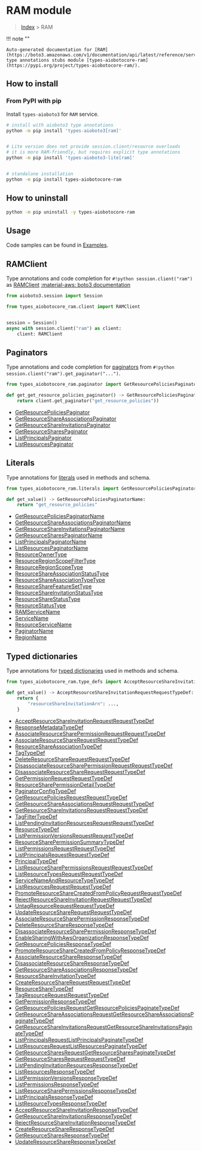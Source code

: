 # RAM module

> [Index](../README.md) > RAM


!!! note ""

    Auto-generated documentation for [RAM](https://boto3.amazonaws.com/v1/documentation/api/latest/reference/services/ram.html#RAM)
    type annotations stubs module [types-aiobotocore-ram](https://pypi.org/project/types-aiobotocore-ram/).

## How to install



### From PyPI with pip

Install `types-aioboto3` for `RAM` service.

```bash
# install with aioboto3 type annotations
python -m pip install 'types-aioboto3[ram]'


# Lite version does not provide session.client/resource overloads
# it is more RAM-friendly, but requires explicit type annotations
python -m pip install 'types-aioboto3-lite[ram]'


# standalone installation
python -m pip install types-aiobotocore-ram
```



## How to uninstall

```bash
python -m pip uninstall -y types-aiobotocore-ram
```

## Usage

Code samples can be found in [Examples](./usage.md).

## RAMClient

Type annotations and code completion for  `#!python session.client("ram")` as [RAMClient](./client.md)
[:material-aws: boto3 documentation](https://boto3.amazonaws.com/v1/documentation/api/latest/reference/services/ram.html#RAM.Client)

```python title="Usage example"
from aioboto3.session import Session

from types_aiobotocore_ram.client import RAMClient


session = Session()
async with session.client("ram") as client:
    client: RAMClient
```


## Paginators

Type annotations and code completion for
[paginators](./paginators.md)
from `#!python session.client("ram").get_paginator("...")`.

```python title="Usage example"
from types_aiobotocore_ram.paginator import GetResourcePoliciesPaginator

def get_get_resource_policies_paginator() -> GetResourcePoliciesPaginator:
    return client.get_paginator("get_resource_policies"))
```

- [GetResourcePoliciesPaginator](./paginators.md#getresourcepoliciespaginator)
- [GetResourceShareAssociationsPaginator](./paginators.md#getresourceshareassociationspaginator)
- [GetResourceShareInvitationsPaginator](./paginators.md#getresourceshareinvitationspaginator)
- [GetResourceSharesPaginator](./paginators.md#getresourcesharespaginator)
- [ListPrincipalsPaginator](./paginators.md#listprincipalspaginator)
- [ListResourcesPaginator](./paginators.md#listresourcespaginator)








## Literals

Type annotations for [literals](./literals.md) used in methods and schema.

```python title="Usage example"
from types_aiobotocore_ram.literals import GetResourcePoliciesPaginatorName

def get_value() -> GetResourcePoliciesPaginatorName:
    return "get_resource_policies"
```

- [GetResourcePoliciesPaginatorName](./literals.md#getresourcepoliciespaginatorname)
- [GetResourceShareAssociationsPaginatorName](./literals.md#getresourceshareassociationspaginatorname)
- [GetResourceShareInvitationsPaginatorName](./literals.md#getresourceshareinvitationspaginatorname)
- [GetResourceSharesPaginatorName](./literals.md#getresourcesharespaginatorname)
- [ListPrincipalsPaginatorName](./literals.md#listprincipalspaginatorname)
- [ListResourcesPaginatorName](./literals.md#listresourcespaginatorname)
- [ResourceOwnerType](./literals.md#resourceownertype)
- [ResourceRegionScopeFilterType](./literals.md#resourceregionscopefiltertype)
- [ResourceRegionScopeType](./literals.md#resourceregionscopetype)
- [ResourceShareAssociationStatusType](./literals.md#resourceshareassociationstatustype)
- [ResourceShareAssociationTypeType](./literals.md#resourceshareassociationtypetype)
- [ResourceShareFeatureSetType](./literals.md#resourcesharefeaturesettype)
- [ResourceShareInvitationStatusType](./literals.md#resourceshareinvitationstatustype)
- [ResourceShareStatusType](./literals.md#resourcesharestatustype)
- [ResourceStatusType](./literals.md#resourcestatustype)
- [RAMServiceName](./literals.md#ramservicename)
- [ServiceName](./literals.md#servicename)
- [ResourceServiceName](./literals.md#resourceservicename)
- [PaginatorName](./literals.md#paginatorname)
- [RegionName](./literals.md#regionname)




## Typed dictionaries

Type annotations for [typed dictionaries](./type_defs.md) used in methods and schema.

```python title="Usage example"
from types_aiobotocore_ram.type_defs import AcceptResourceShareInvitationRequestRequestTypeDef

def get_value() -> AcceptResourceShareInvitationRequestRequestTypeDef:
    return {
        "resourceShareInvitationArn": ...,
    }
```

- [AcceptResourceShareInvitationRequestRequestTypeDef](./type_defs.md#acceptresourceshareinvitationrequestrequesttypedef)
- [ResponseMetadataTypeDef](./type_defs.md#responsemetadatatypedef)
- [AssociateResourceSharePermissionRequestRequestTypeDef](./type_defs.md#associateresourcesharepermissionrequestrequesttypedef)
- [AssociateResourceShareRequestRequestTypeDef](./type_defs.md#associateresourcesharerequestrequesttypedef)
- [ResourceShareAssociationTypeDef](./type_defs.md#resourceshareassociationtypedef)
- [TagTypeDef](./type_defs.md#tagtypedef)
- [DeleteResourceShareRequestRequestTypeDef](./type_defs.md#deleteresourcesharerequestrequesttypedef)
- [DisassociateResourceSharePermissionRequestRequestTypeDef](./type_defs.md#disassociateresourcesharepermissionrequestrequesttypedef)
- [DisassociateResourceShareRequestRequestTypeDef](./type_defs.md#disassociateresourcesharerequestrequesttypedef)
- [GetPermissionRequestRequestTypeDef](./type_defs.md#getpermissionrequestrequesttypedef)
- [ResourceSharePermissionDetailTypeDef](./type_defs.md#resourcesharepermissiondetailtypedef)
- [PaginatorConfigTypeDef](./type_defs.md#paginatorconfigtypedef)
- [GetResourcePoliciesRequestRequestTypeDef](./type_defs.md#getresourcepoliciesrequestrequesttypedef)
- [GetResourceShareAssociationsRequestRequestTypeDef](./type_defs.md#getresourceshareassociationsrequestrequesttypedef)
- [GetResourceShareInvitationsRequestRequestTypeDef](./type_defs.md#getresourceshareinvitationsrequestrequesttypedef)
- [TagFilterTypeDef](./type_defs.md#tagfiltertypedef)
- [ListPendingInvitationResourcesRequestRequestTypeDef](./type_defs.md#listpendinginvitationresourcesrequestrequesttypedef)
- [ResourceTypeDef](./type_defs.md#resourcetypedef)
- [ListPermissionVersionsRequestRequestTypeDef](./type_defs.md#listpermissionversionsrequestrequesttypedef)
- [ResourceSharePermissionSummaryTypeDef](./type_defs.md#resourcesharepermissionsummarytypedef)
- [ListPermissionsRequestRequestTypeDef](./type_defs.md#listpermissionsrequestrequesttypedef)
- [ListPrincipalsRequestRequestTypeDef](./type_defs.md#listprincipalsrequestrequesttypedef)
- [PrincipalTypeDef](./type_defs.md#principaltypedef)
- [ListResourceSharePermissionsRequestRequestTypeDef](./type_defs.md#listresourcesharepermissionsrequestrequesttypedef)
- [ListResourceTypesRequestRequestTypeDef](./type_defs.md#listresourcetypesrequestrequesttypedef)
- [ServiceNameAndResourceTypeTypeDef](./type_defs.md#servicenameandresourcetypetypedef)
- [ListResourcesRequestRequestTypeDef](./type_defs.md#listresourcesrequestrequesttypedef)
- [PromoteResourceShareCreatedFromPolicyRequestRequestTypeDef](./type_defs.md#promoteresourcesharecreatedfrompolicyrequestrequesttypedef)
- [RejectResourceShareInvitationRequestRequestTypeDef](./type_defs.md#rejectresourceshareinvitationrequestrequesttypedef)
- [UntagResourceRequestRequestTypeDef](./type_defs.md#untagresourcerequestrequesttypedef)
- [UpdateResourceShareRequestRequestTypeDef](./type_defs.md#updateresourcesharerequestrequesttypedef)
- [AssociateResourceSharePermissionResponseTypeDef](./type_defs.md#associateresourcesharepermissionresponsetypedef)
- [DeleteResourceShareResponseTypeDef](./type_defs.md#deleteresourceshareresponsetypedef)
- [DisassociateResourceSharePermissionResponseTypeDef](./type_defs.md#disassociateresourcesharepermissionresponsetypedef)
- [EnableSharingWithAwsOrganizationResponseTypeDef](./type_defs.md#enablesharingwithawsorganizationresponsetypedef)
- [GetResourcePoliciesResponseTypeDef](./type_defs.md#getresourcepoliciesresponsetypedef)
- [PromoteResourceShareCreatedFromPolicyResponseTypeDef](./type_defs.md#promoteresourcesharecreatedfrompolicyresponsetypedef)
- [AssociateResourceShareResponseTypeDef](./type_defs.md#associateresourceshareresponsetypedef)
- [DisassociateResourceShareResponseTypeDef](./type_defs.md#disassociateresourceshareresponsetypedef)
- [GetResourceShareAssociationsResponseTypeDef](./type_defs.md#getresourceshareassociationsresponsetypedef)
- [ResourceShareInvitationTypeDef](./type_defs.md#resourceshareinvitationtypedef)
- [CreateResourceShareRequestRequestTypeDef](./type_defs.md#createresourcesharerequestrequesttypedef)
- [ResourceShareTypeDef](./type_defs.md#resourcesharetypedef)
- [TagResourceRequestRequestTypeDef](./type_defs.md#tagresourcerequestrequesttypedef)
- [GetPermissionResponseTypeDef](./type_defs.md#getpermissionresponsetypedef)
- [GetResourcePoliciesRequestGetResourcePoliciesPaginateTypeDef](./type_defs.md#getresourcepoliciesrequestgetresourcepoliciespaginatetypedef)
- [GetResourceShareAssociationsRequestGetResourceShareAssociationsPaginateTypeDef](./type_defs.md#getresourceshareassociationsrequestgetresourceshareassociationspaginatetypedef)
- [GetResourceShareInvitationsRequestGetResourceShareInvitationsPaginateTypeDef](./type_defs.md#getresourceshareinvitationsrequestgetresourceshareinvitationspaginatetypedef)
- [ListPrincipalsRequestListPrincipalsPaginateTypeDef](./type_defs.md#listprincipalsrequestlistprincipalspaginatetypedef)
- [ListResourcesRequestListResourcesPaginateTypeDef](./type_defs.md#listresourcesrequestlistresourcespaginatetypedef)
- [GetResourceSharesRequestGetResourceSharesPaginateTypeDef](./type_defs.md#getresourcesharesrequestgetresourcesharespaginatetypedef)
- [GetResourceSharesRequestRequestTypeDef](./type_defs.md#getresourcesharesrequestrequesttypedef)
- [ListPendingInvitationResourcesResponseTypeDef](./type_defs.md#listpendinginvitationresourcesresponsetypedef)
- [ListResourcesResponseTypeDef](./type_defs.md#listresourcesresponsetypedef)
- [ListPermissionVersionsResponseTypeDef](./type_defs.md#listpermissionversionsresponsetypedef)
- [ListPermissionsResponseTypeDef](./type_defs.md#listpermissionsresponsetypedef)
- [ListResourceSharePermissionsResponseTypeDef](./type_defs.md#listresourcesharepermissionsresponsetypedef)
- [ListPrincipalsResponseTypeDef](./type_defs.md#listprincipalsresponsetypedef)
- [ListResourceTypesResponseTypeDef](./type_defs.md#listresourcetypesresponsetypedef)
- [AcceptResourceShareInvitationResponseTypeDef](./type_defs.md#acceptresourceshareinvitationresponsetypedef)
- [GetResourceShareInvitationsResponseTypeDef](./type_defs.md#getresourceshareinvitationsresponsetypedef)
- [RejectResourceShareInvitationResponseTypeDef](./type_defs.md#rejectresourceshareinvitationresponsetypedef)
- [CreateResourceShareResponseTypeDef](./type_defs.md#createresourceshareresponsetypedef)
- [GetResourceSharesResponseTypeDef](./type_defs.md#getresourcesharesresponsetypedef)
- [UpdateResourceShareResponseTypeDef](./type_defs.md#updateresourceshareresponsetypedef)

